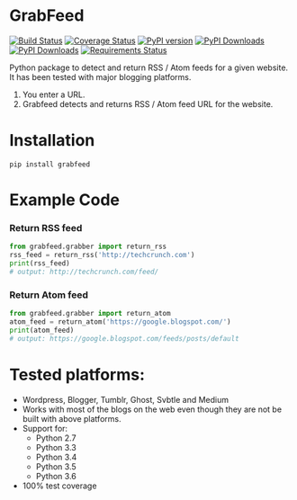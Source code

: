 GrabFeed
========

[![Build Status](https://travis-ci.org/kaflesudip/grabfeed.svg?branch=master)](https://travis-ci.org/kaflesudip/grabfeed)
[![Coverage Status](https://coveralls.io/repos/kaflesudip/grabfeed/badge.svg?branch=master&service=github)](https://coveralls.io/github/kaflesudip/grabfeed?branch=master)
[![PyPI version](https://badge.fury.io/py/grabfeed.svg)](https://badge.fury.io/py/grabfeed)
[![PyPI Downloads](https://img.shields.io/pypi/dm/grabfeed.svg)](https://pypi.python.org/pypi/grabfeed)
[![PyPI Downloads](https://readthedocs.org/projects/grabfeed/badge/?version=latest)](http://grabfeed.readthedocs.org/en/latest/)
[![Requirements Status](https://requires.io/github/kaflesudip/grabfeed/requirements.svg?branch=master)](https://requires.io/github/kaflesudip/grabfeed/requirements/?branch=master)



Python package to detect and return RSS / Atom feeds for a given website. It has been tested with major blogging platforms.

1. You enter a URL.
2. Grabfeed detects and returns RSS / Atom feed URL for the website.

Installation
============
    pip install grabfeed

Example Code
============

### Return RSS feed

```python
from grabfeed.grabber import return_rss
rss_feed = return_rss('http://techcrunch.com')
print(rss_feed)
# output: http://techcrunch.com/feed/
```

### Return Atom feed

```python
from grabfeed.grabber import return_atom
atom_feed = return_atom('https://google.blogspot.com/')
print(atom_feed)
# output: https://google.blogspot.com/feeds/posts/default
```

Tested platforms:
=================
  - Wordpress, Blogger, Tumblr, Ghost, Svbtle and Medium
  - Works with most of the blogs on the web even though they are not be built with above platforms.
  - Support for:
  	* Python 2.7
  	* Python 3.3
  	* Python 3.4
    * Python 3.5
    * Python 3.6
  - 100% test coverage
 
